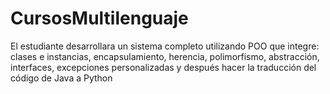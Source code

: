 # CursosMultilenguaje
El estudiante desarrollara un sistema completo utilizando POO que integre: clases e instancias, encapsulamiento, herencia, polimorfismo, abstracción, interfaces, excepciones personalizadas y después hacer la traducción del código de Java a Python
